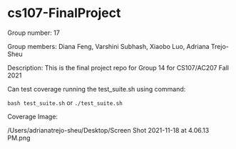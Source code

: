 # cs107-FinalProject
Group number: 17

Group members: Diana Feng, Varshini Subhash, Xiaobo Luo, Adriana Trejo-Sheu

Description: This is the final project repo for Group 14 for CS107/AC207 Fall 2021

Can test coverage running the test_suite.sh using command:  

`bash test_suite.sh`
or
`./test_suite.sh`


Coverage Image: 

/Users/adrianatrejo-sheu/Desktop/Screen Shot 2021-11-18 at 4.06.13 PM.png

